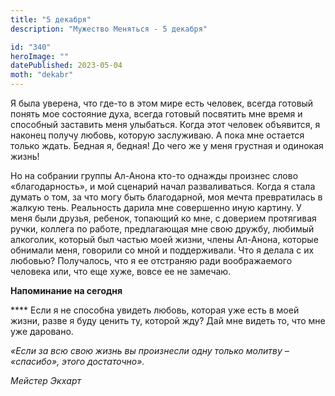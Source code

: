 ```yaml
---
title: "5 декабря"
description: "Мужество Меняться - 5 декабря"

id: "340"
heroImage: ""
datePublished: 2023-05-04
moth: "dekabr"
---
```


Я была уверена, что где-то в этом мире есть человек, всегда готовый понять мое
состояние духа, всегда готовый посвятить мне время и способный заставить меня
улыбаться. Когда этот человек объявится, я наконец получу любовь, которую
заслуживаю. А пока мне остается только ждать. Бедная я, бедная! До чего же у
меня грустная и одинокая жизнь!

Но на собрании группы Ал-Анона кто-то однажды произнес слово «благодарность»,
и мой сценарий начал разваливаться. Когда я стала думать о том, за что могу
быть благодарной, моя мечта превратилась в жалкую тень. Реальность дарила мне
совершенно иную картину. У меня были друзья, ребенок, топающий ко мне, с
доверием протягивая ручки, коллега по работе, предлагающая мне свою дружбу,
любимый алкоголик, который был частью моей жизни, члены Ал-Анона, которые
обнимали меня, говорили со мной и поддерживали. Что я делала с их любовью?
Получалось, что я ее отстраняю ради воображаемого человека или, что еще хуже,
вовсе ее не замечаю.

**Напоминание на сегодня**

\*\*\*\* Если я не способна увидеть любовь, которая уже есть в моей жизни, разве я
буду ценить ту, которой жду? Дай мне видеть то, что мне уже даровано.

_«Если за всю свою жизнь вы произнесли одну только молитву – «спасибо», этого
достаточно»._

_Мейстер Экхарт_
